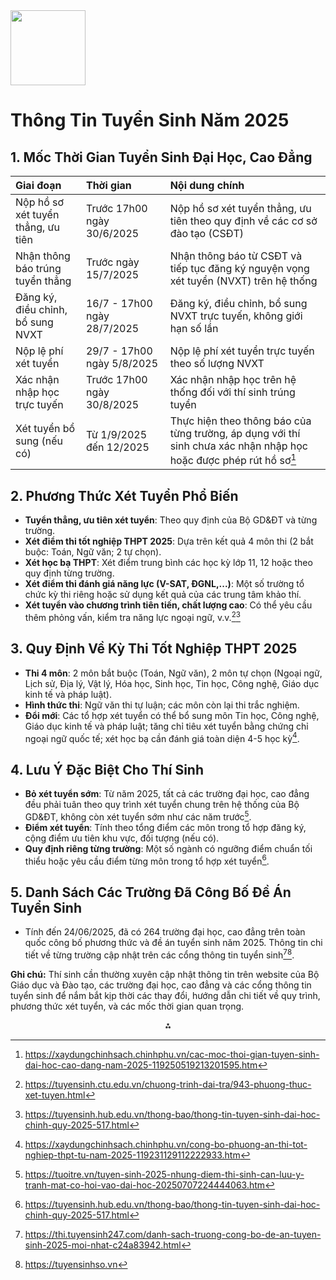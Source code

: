 <img src="https://r2cdn.perplexity.ai/pplx-full-logo-primary-dark%402x.png" class="logo" width="120"/>

# Thông Tin Tuyển Sinh Năm 2025

## 1. Mốc Thời Gian Tuyển Sinh Đại Học, Cao Đẳng

| Giai đoạn | Thời gian | Nội dung chính |
| :-- | :-- | :-- |
| Nộp hồ sơ xét tuyển thẳng, ưu tiên | Trước 17h00 ngày 30/6/2025 | Nộp hồ sơ xét tuyển thẳng, ưu tiên theo quy định về các cơ sở đào tạo (CSĐT) |
| Nhận thông báo trúng tuyển thẳng | Trước ngày 15/7/2025 | Nhận thông báo từ CSĐT và tiếp tục đăng ký nguyện vọng xét tuyển (NVXT) trên hệ thống |
| Đăng ký, điều chỉnh, bổ sung NVXT | 16/7 - 17h00 ngày 28/7/2025 | Đăng ký, điều chỉnh, bổ sung NVXT trực tuyến, không giới hạn số lần |
| Nộp lệ phí xét tuyển | 29/7 - 17h00 ngày 5/8/2025 | Nộp lệ phí xét tuyển trực tuyến theo số lượng NVXT |
| Xác nhận nhập học trực tuyến | Trước 17h00 ngày 30/8/2025 | Xác nhận nhập học trên hệ thống đối với thí sinh trúng tuyển |
| Xét tuyển bổ sung (nếu có) | Từ 1/9/2025 đến 12/2025 | Thực hiện theo thông báo của từng trường, áp dụng với thí sinh chưa xác nhận nhập học hoặc được phép rút hồ sơ[^1] |

## 2. Phương Thức Xét Tuyển Phổ Biến

- **Tuyển thẳng, ưu tiên xét tuyển**: Theo quy định của Bộ GD\&ĐT và từng trường.
- **Xét điểm thi tốt nghiệp THPT 2025**: Dựa trên kết quả 4 môn thi (2 bắt buộc: Toán, Ngữ văn; 2 tự chọn).
- **Xét học bạ THPT**: Xét điểm trung bình các học kỳ lớp 11, 12 hoặc theo quy định từng trường.
- **Xét điểm thi đánh giá năng lực (V-SAT, ĐGNL,...)**: Một số trường tổ chức kỳ thi riêng hoặc sử dụng kết quả của các trung tâm khảo thí.
- **Xét tuyển vào chương trình tiên tiến, chất lượng cao**: Có thể yêu cầu thêm phỏng vấn, kiểm tra năng lực ngoại ngữ, v.v.[^2][^3]


## 3. Quy Định Về Kỳ Thi Tốt Nghiệp THPT 2025

- **Thi 4 môn**: 2 môn bắt buộc (Toán, Ngữ văn), 2 môn tự chọn (Ngoại ngữ, Lịch sử, Địa lý, Vật lý, Hóa học, Sinh học, Tin học, Công nghệ, Giáo dục kinh tế và pháp luật).
- **Hình thức thi**: Ngữ văn thi tự luận; các môn còn lại thi trắc nghiệm.
- **Đổi mới**: Các tổ hợp xét tuyển có thể bổ sung môn Tin học, Công nghệ, Giáo dục kinh tế và pháp luật; tăng chỉ tiêu xét tuyển bằng chứng chỉ ngoại ngữ quốc tế; xét học bạ cần đánh giá toàn diện 4-5 học kỳ[^4].


## 4. Lưu Ý Đặc Biệt Cho Thí Sinh

- **Bỏ xét tuyển sớm**: Từ năm 2025, tất cả các trường đại học, cao đẳng đều phải tuân theo quy trình xét tuyển chung trên hệ thống của Bộ GD\&ĐT, không còn xét tuyển sớm như các năm trước[^5].
- **Điểm xét tuyển**: Tính theo tổng điểm các môn trong tổ hợp đăng ký, cộng điểm ưu tiên khu vực, đối tượng (nếu có).
- **Quy định riêng từng trường**: Một số ngành có ngưỡng điểm chuẩn tối thiểu hoặc yêu cầu điểm từng môn trong tổ hợp xét tuyển[^3].


## 5. Danh Sách Các Trường Đã Công Bố Đề Án Tuyển Sinh

- Tính đến 24/06/2025, đã có 264 trường đại học, cao đẳng trên toàn quốc công bố phương thức và đề án tuyển sinh năm 2025. Thông tin chi tiết về từng trường cập nhật trên các cổng thông tin tuyển sinh[^6][^7].

**Ghi chú:** Thí sinh cần thường xuyên cập nhật thông tin trên website của Bộ Giáo dục và Đào tạo, các trường đại học, cao đẳng và các cổng thông tin tuyển sinh để nắm bắt kịp thời các thay đổi, hướng dẫn chi tiết về quy trình, phương thức xét tuyển, và các mốc thời gian quan trọng.

<div style="text-align: center">⁂</div>

[^1]: https://xaydungchinhsach.chinhphu.vn/cac-moc-thoi-gian-tuyen-sinh-dai-hoc-cao-dang-nam-2025-119250519213201595.htm

[^2]: https://tuyensinh.ctu.edu.vn/chuong-trinh-dai-tra/943-phuong-thuc-xet-tuyen.html

[^3]: https://tuyensinh.hub.edu.vn/thong-bao/thong-tin-tuyen-sinh-dai-hoc-chinh-quy-2025-517.html

[^4]: https://xaydungchinhsach.chinhphu.vn/cong-bo-phuong-an-thi-tot-nghiep-thpt-tu-nam-2025-119231129112222933.htm

[^5]: https://tuoitre.vn/tuyen-sinh-2025-nhung-diem-thi-sinh-can-luu-y-tranh-mat-co-hoi-vao-dai-hoc-20250707224444063.htm

[^6]: https://thi.tuyensinh247.com/danh-sach-truong-cong-bo-de-an-tuyen-sinh-2025-moi-nhat-c24a83942.html

[^7]: https://tuyensinhso.vn

[^8]: https://tuyensinh.hcmue.edu.vn/index.php?option=com_content\&view=article\&id=27736\&lang=vi\&site=183

[^9]: https://hcmussh.edu.vn/tin-tuc/thong-tin-tuyen-sinh-chinh-thuc-2025

[^10]: https://laodong.vn/tuyen-sinh/them-truong-xet-hoc-ba-nganh-cong-nghe-thong-tin-nam-2025-1536765.ldo


